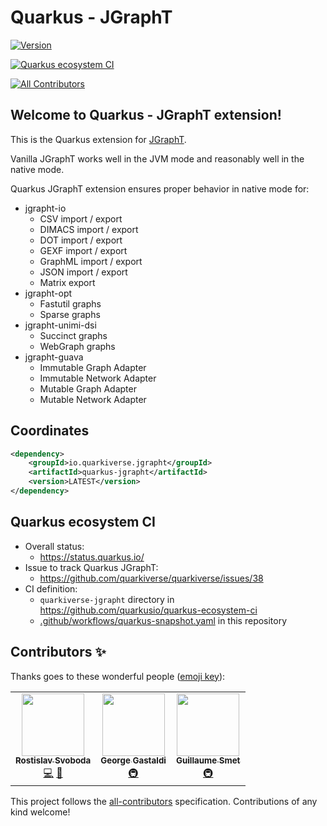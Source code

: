 # Quarkus - JGraphT

[![Version](https://img.shields.io/maven-central/v/io.quarkiverse.jgrapht/quarkus-jgrapht?logo=apache-maven&style=for-the-badge)](https://search.maven.org/artifact/io.quarkiverse.jgrapht/quarkus-jgrapht)

[![Quarkus ecosystem CI](https://github.com/quarkiverse/quarkus-jgrapht/actions/workflows/quarkus-snapshot.yaml/badge.svg)](https://github.com/quarkiverse/quarkus-jgrapht/actions/workflows/quarkus-snapshot.yaml)

<!-- ALL-CONTRIBUTORS-BADGE:START - Do not remove or modify this section -->
[![All Contributors](https://img.shields.io/badge/all_contributors-3-orange.svg?style=flat-square)](#contributors-)
<!-- ALL-CONTRIBUTORS-BADGE:END -->

## Welcome to Quarkus - JGraphT extension!

This is the Quarkus extension for [JGraphT](https://jgrapht.org/).

Vanilla JGraphT works well in the JVM mode and reasonably well in the native mode.

Quarkus JGraphT extension ensures proper behavior in native mode for:
- jgrapht-io
  - CSV import / export
  - DIMACS import / export
  - DOT import / export
  - GEXF import / export
  - GraphML import / export
  - JSON import / export
  - Matrix export
- jgrapht-opt
  - Fastutil graphs
  - Sparse graphs
- jgrapht-unimi-dsi
  - Succinct graphs
  - WebGraph graphs
- jgrapht-guava
  - Immutable Graph Adapter
  - Immutable Network Adapter
  - Mutable Graph Adapter
  - Mutable Network Adapter

## Coordinates

```xml
<dependency>
    <groupId>io.quarkiverse.jgrapht</groupId>
    <artifactId>quarkus-jgrapht</artifactId>
    <version>LATEST</version>
</dependency>
```
## Quarkus ecosystem CI
 - Overall status:
   - https://status.quarkus.io/
 - Issue to track Quarkus JGraphT:
   - https://github.com/quarkiverse/quarkiverse/issues/38
 - CI definition:
   - `quarkiverse-jgrapht` directory in https://github.com/quarkusio/quarkus-ecosystem-ci
   - [.github/workflows/quarkus-snapshot.yaml](.github/workflows/quarkus-snapshot.yaml) in this repository

[comment]: <> (## Documentation)

[comment]: <> (The documentation for this extension should be maintained as part of this repository and it is stored in the `docs/` directory. )

[comment]: <> (The layout should follow the [Antora's Standard File and Directory Set]&#40;https://docs.antora.org/antora/2.3/standard-directories/&#41;.)

[comment]: <> (Once the docs are ready to be published, please open a PR including this repository in the [Quarkiverse Docs Antora playbook]&#40;https://github.com/quarkiverse/quarkiverse-docs/blob/main/antora-playbook.yml#L7&#41;. See an example [here]&#40;https://github.com/quarkiverse/quarkiverse-docs/pull/1&#41;.)
## Contributors ✨

Thanks goes to these wonderful people ([emoji key](https://allcontributors.org/docs/en/emoji-key)):

<!-- ALL-CONTRIBUTORS-LIST:START - Do not remove or modify this section -->
<!-- prettier-ignore-start -->
<!-- markdownlint-disable -->
<table>
  <tr>
    <td align="center"><a href="https://twitter.com/r_svoboda"><img src="https://avatars.githubusercontent.com/u/925259?v=4?s=100" width="100px;" alt=""/><br /><sub><b>Rostislav Svoboda</b></sub></a><br /><a href="https://github.com/quarkiverse/quarkus-jgrapht/commits?author=rsvoboda" title="Code">💻</a> <a href="#maintenance-rsvoboda" title="Maintenance">🚧</a></td>
    <td align="center"><a href="http://gastaldi.wordpress.com"><img src="https://avatars.githubusercontent.com/u/54133?v=4?s=100" width="100px;" alt=""/><br /><sub><b>George Gastaldi</b></sub></a><br /><a href="#infra-gastaldi" title="Infrastructure (Hosting, Build-Tools, etc)">🚇</a></td>
    <td align="center"><a href="https://github.com/gsmet"><img src="https://avatars.githubusercontent.com/u/1279749?v=4?s=100" width="100px;" alt=""/><br /><sub><b>Guillaume Smet</b></sub></a><br /><a href="#infra-gsmet" title="Infrastructure (Hosting, Build-Tools, etc)">🚇</a></td>
  </tr>
</table>

<!-- markdownlint-restore -->
<!-- prettier-ignore-end -->

<!-- ALL-CONTRIBUTORS-LIST:END -->

This project follows the [all-contributors](https://github.com/all-contributors/all-contributors) specification. Contributions of any kind welcome!